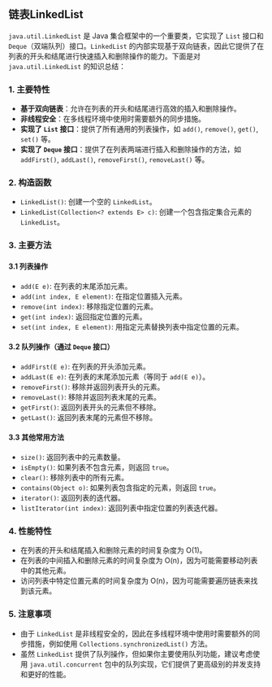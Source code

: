 ## 链表LinkedList
`java.util.LinkedList` 是 Java 集合框架中的一个重要类，它实现了 `List` 接口和 `Deque`（双端队列）接口。`LinkedList` 的内部实现基于双向链表，因此它提供了在列表的开头和结尾进行快速插入和删除操作的能力。下面是对 `java.util.LinkedList` 的知识总结：

### 1. 主要特性

* **基于双向链表**：允许在列表的开头和结尾进行高效的插入和删除操作。
* **非线程安全**：在多线程环境中使用时需要额外的同步措施。
* **实现了 `List` 接口**：提供了所有通用的列表操作，如 `add()`, `remove()`, `get()`, `set()` 等。
* **实现了 `Deque` 接口**：提供了在列表两端进行插入和删除操作的方法，如 `addFirst()`, `addLast()`, `removeFirst()`, `removeLast()` 等。

### 2. 构造函数

* `LinkedList()`: 创建一个空的 `LinkedList`。
* `LinkedList(Collection<? extends E> c)`: 创建一个包含指定集合元素的 `LinkedList`。

### 3. 主要方法

#### 3.1 列表操作

* `add(E e)`: 在列表的末尾添加元素。
* `add(int index, E element)`: 在指定位置插入元素。
* `remove(int index)`: 移除指定位置的元素。
* `get(int index)`: 返回指定位置的元素。
* `set(int index, E element)`: 用指定元素替换列表中指定位置的元素。

#### 3.2 队列操作（通过 `Deque` 接口）

* `addFirst(E e)`: 在列表的开头添加元素。
* `addLast(E e)`: 在列表的末尾添加元素（等同于 `add(E e)`）。
* `removeFirst()`: 移除并返回列表开头的元素。
* `removeLast()`: 移除并返回列表末尾的元素。
* `getFirst()`: 返回列表开头的元素但不移除。
* `getLast()`: 返回列表末尾的元素但不移除。

#### 3.3 其他常用方法

* `size()`: 返回列表中的元素数量。
* `isEmpty()`: 如果列表不包含元素，则返回 `true`。
* `clear()`: 移除列表中的所有元素。
* `contains(Object o)`: 如果列表包含指定的元素，则返回 `true`。
* `iterator()`: 返回列表的迭代器。
* `listIterator(int index)`: 返回列表中指定位置的列表迭代器。

### 4. 性能特性

* 在列表的开头和结尾插入和删除元素的时间复杂度为 O(1)。
* 在列表的中间插入和删除元素的时间复杂度为 O(n)，因为可能需要移动列表中的其他元素。
* 访问列表中特定位置元素的时间复杂度为 O(n)，因为可能需要遍历链表来找到该元素。

### 5. 注意事项

* 由于 `LinkedList` 是非线程安全的，因此在多线程环境中使用时需要额外的同步措施，例如使用 `Collections.synchronizedList()` 方法。
* 虽然 `LinkedList` 提供了队列操作，但如果你主要使用队列功能，建议考虑使用 `java.util.concurrent` 包中的队列实现，它们提供了更高级别的并发支持和更好的性能。